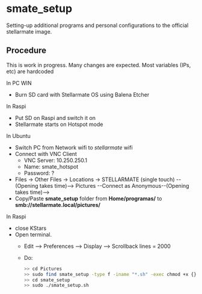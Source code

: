# smate_setup

Setting-up additional programs and personal configurations to the official stellarmate image.

## Procedure

This is work in progress. Many changes are expected.
Most variables (IPs, etc) are hardcoded

In PC WIN

- Burn SD card with Stellarmate OS using Balena Etcher

In Raspi

- Put SD on Raspi and switch it on
- Stellarmate starts on Hotspot mode

In Ubuntu

- Switch PC from Network wifi to *stellarmate* wifi
- Connect with VNC Client
  - VNC Server: 10.250.250.1
  - Name: smate_hotspot
  - Password: ?
- Files -> Other Files -> Locations -> STELLARMATE (single touch) --(Opening takes time)--> Pictures --Connect as Anonymous--(Opening takes time)-->
- Copy/Paste **smate_setup** folder from **Home/programas/** to **smb://stellarmate.local/pictures/**

In Raspi

- close KStars
- Open terminal.
  - Edit --> Preferences --> Display --> Scrollback lines = 2000
  - Do:

    ``` bash
    >> cd Pictures
    >> sudo find smate_setup -type f -iname "*.sh" -exec chmod +x {} \;  # is sudo necessary ?
    >> cd smate_setup
    >> sudo ./smate_setup.sh
    ```

